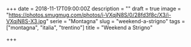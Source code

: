 +++
date = 2018-11-17T09:00:00Z
description = ""
draft = true
image = "https://photos.smugmug.com/photos/i-VXqjN8S/0/28fd3f8c/X3/i-VXqjN8S-X3.jpg"
serie = "Montagna"
slug = "weekend-a-strigno"
tags = ["montagna", "italia", "trentino"]
title = "Weekend a Strigno"

+++

